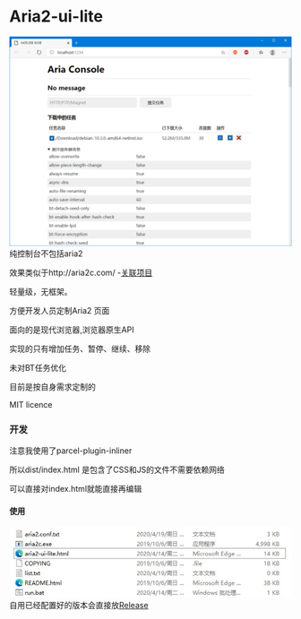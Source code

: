# Aria2-ui-lite
![](https://raw.githubusercontent.com/ame-yu/aria2-ui-lite/master/docs/preview.png)
纯控制台不包括aria2

效果类似于http://aria2c.com/
-[关联项目](https://github.com/binux/yaaw)

轻量级，无框架。

方便开发人员定制Aria2 页面

面向的是现代浏览器,浏览器原生API

实现的只有增加任务、暂停、继续、移除

未对BT任务优化

目前是按自身需求定制的

MIT licence

### 开发
注意我使用了parcel-plugin-inliner

所以dist/index.html 是包含了CSS和JS的文件不需要依赖网络

可以直接对index.html就能直接再编辑
#### 使用
![](https://raw.githubusercontent.com/ame-yu/aria2-ui-lite/master/docs/use.jpg)
自用已经配置好的版本会直接放[Release](https://github.com/ame-yu/aria2-ui-lite/releases)


